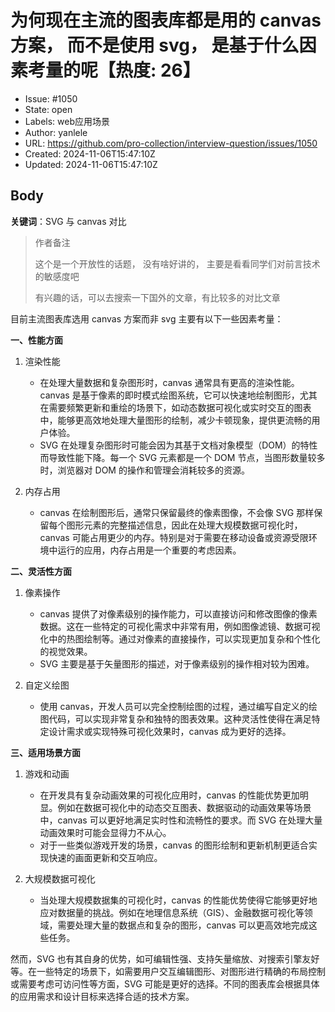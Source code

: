 # 为何现在主流的图表库都是用的 canvas 方案， 而不是使用 svg， 是基于什么因素考量的呢【热度: 26】

- Issue: #1050
- State: open
- Labels: web应用场景
- Author: yanlele
- URL: https://github.com/pro-collection/interview-question/issues/1050
- Created: 2024-11-06T15:47:10Z
- Updated: 2024-11-06T15:47:10Z

## Body

**关键词**：SVG 与 canvas 对比

> 作者备注
>
> 这个是一个开放性的话题， 没有啥好讲的， 主要是看看同学们对前言技术的敏感度吧
>
> 有兴趣的话，可以去搜索一下国外的文章，有比较多的对比文章

目前主流图表库选用 canvas 方案而非 svg 主要有以下一些因素考量：

**一、性能方面**

1. 渲染性能

   - 在处理大量数据和复杂图形时，canvas 通常具有更高的渲染性能。canvas 是基于像素的即时模式绘图系统，它可以快速地绘制图形，尤其在需要频繁更新和重绘的场景下，如动态数据可视化或实时交互的图表中，能够更高效地处理大量图形的绘制，减少卡顿现象，提供更流畅的用户体验。
   - SVG 在处理复杂图形时可能会因为其基于文档对象模型（DOM）的特性而导致性能下降。每一个 SVG 元素都是一个 DOM 节点，当图形数量较多时，浏览器对 DOM 的操作和管理会消耗较多的资源。

2. 内存占用
   - canvas 在绘制图形后，通常只保留最终的像素图像，不会像 SVG 那样保留每个图形元素的完整描述信息，因此在处理大规模数据可视化时，canvas 可能占用更少的内存。特别是对于需要在移动设备或资源受限环境中运行的应用，内存占用是一个重要的考虑因素。

**二、灵活性方面**

1. 像素操作

   - canvas 提供了对像素级别的操作能力，可以直接访问和修改图像的像素数据。这在一些特定的可视化需求中非常有用，例如图像滤镜、数据可视化中的热图绘制等。通过对像素的直接操作，可以实现更加复杂和个性化的视觉效果。
   - SVG 主要是基于矢量图形的描述，对于像素级别的操作相对较为困难。

2. 自定义绘图
   - 使用 canvas，开发人员可以完全控制绘图的过程，通过编写自定义的绘图代码，可以实现非常复杂和独特的图表效果。这种灵活性使得在满足特定设计需求或实现特殊可视化效果时，canvas 成为更好的选择。

**三、适用场景方面**

1. 游戏和动画

   - 在开发具有复杂动画效果的可视化应用时，canvas 的性能优势更加明显。例如在数据可视化中的动态交互图表、数据驱动的动画效果等场景中，canvas 可以更好地满足实时性和流畅性的要求。而 SVG 在处理大量动画效果时可能会显得力不从心。
   - 对于一些类似游戏开发的场景，canvas 的图形绘制和更新机制更适合实现快速的画面更新和交互响应。

2. 大规模数据可视化
   - 当处理大规模数据集的可视化时，canvas 的性能优势使得它能够更好地应对数据量的挑战。例如在地理信息系统（GIS）、金融数据可视化等领域，需要处理大量的数据点和复杂的图形，canvas 可以更高效地完成这些任务。

然而，SVG 也有其自身的优势，如可编辑性强、支持矢量缩放、对搜索引擎友好等。在一些特定的场景下，如需要用户交互编辑图形、对图形进行精确的布局控制或需要考虑可访问性等方面，SVG 可能是更好的选择。不同的图表库会根据具体的应用需求和设计目标来选择合适的技术方案。

